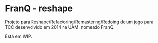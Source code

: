 # FranQ - reshape
Projeto para Reshape/Refactoring/Remastering/Redoing de um jogo para TCC desenvolvido em 2014 na UAM, nomeado FranQ.

Está em WIP.
